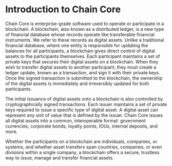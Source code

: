 # Introduction to Chain Core

Chain Core is enterprise-grade software used to operate or participate in a blockchain. A blockchain, also known as a distributed ledger, is a new type of financial database whose records operate like transferable financial instruments. We refer to these records as digital assets. Unlike a traditional financial database, where one entity is responsible for updating the balances for all participants, a blockchain gives direct control of digital assets to the participants themselves. Each participant maintains a set of private keys that secures their digital assets on a blockchain. When they wish to transfer digital assets to another participant, they must create a ledger update, known as a transaction, and sign it with their private keys. Once the signed transaction is submitted to the blockchain, the ownership of the digital assets is immediately and irreversibly updated for both participants.

The initial issuance of digital assets onto a blockchain is also controlled by cryptographically signed transactions. Each issuer maintains a set of private keys required to issue a specific type of digital asset. A digital asset can represent any unit of value that is defined by the issuer. Chain Core issues all digital assets into a common, interoperable format: government currencies, corporate bonds, loyalty points, IOUs, internal deposits, and more.

Whether the participants on a blockchain are individuals, companies, or systems, and whether asset transfers span countries, companies, or even divisions within a single company, a blockchain offers a secure, trustless way to issue, manage and transfer financial assets.
